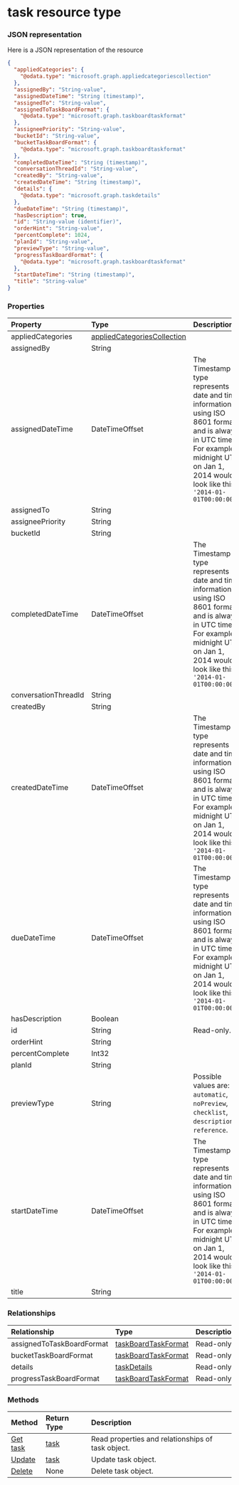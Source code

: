 # task resource type



### JSON representation

Here is a JSON representation of the resource

<!-- {
  "blockType": "resource",
  "optionalProperties": [
    "assignedToTaskBoardFormat",
    "bucketTaskBoardFormat",
    "details",
    "progressTaskBoardFormat"
  ],
  "@odata.type": "microsoft.graph.task"
}-->

```json
{
  "appliedCategories": {
    "@odata.type": "microsoft.graph.appliedcategoriescollection"
  },
  "assignedBy": "String-value",
  "assignedDateTime": "String (timestamp)",
  "assignedTo": "String-value",
  "assignedToTaskBoardFormat": {
    "@odata.type": "microsoft.graph.taskboardtaskformat"
  },
  "assigneePriority": "String-value",
  "bucketId": "String-value",
  "bucketTaskBoardFormat": {
    "@odata.type": "microsoft.graph.taskboardtaskformat"
  },
  "completedDateTime": "String (timestamp)",
  "conversationThreadId": "String-value",
  "createdBy": "String-value",
  "createdDateTime": "String (timestamp)",
  "details": {
    "@odata.type": "microsoft.graph.taskdetails"
  },
  "dueDateTime": "String (timestamp)",
  "hasDescription": true,
  "id": "String-value (identifier)",
  "orderHint": "String-value",
  "percentComplete": 1024,
  "planId": "String-value",
  "previewType": "String-value",
  "progressTaskBoardFormat": {
    "@odata.type": "microsoft.graph.taskboardtaskformat"
  },
  "startDateTime": "String (timestamp)",
  "title": "String-value"
}

```
### Properties
| Property	   | Type	|Description|
|:---------------|:--------|:----------|
|appliedCategories|[appliedCategoriesCollection](appliedcategoriescollection.md)||
|assignedBy|String||
|assignedDateTime|DateTimeOffset|The Timestamp type represents date and time information using ISO 8601 format and is always in UTC time. For example, midnight UTC on Jan 1, 2014 would look like this: `'2014-01-01T00:00:00Z'`|
|assignedTo|String||
|assigneePriority|String||
|bucketId|String||
|completedDateTime|DateTimeOffset|The Timestamp type represents date and time information using ISO 8601 format and is always in UTC time. For example, midnight UTC on Jan 1, 2014 would look like this: `'2014-01-01T00:00:00Z'`|
|conversationThreadId|String||
|createdBy|String||
|createdDateTime|DateTimeOffset|The Timestamp type represents date and time information using ISO 8601 format and is always in UTC time. For example, midnight UTC on Jan 1, 2014 would look like this: `'2014-01-01T00:00:00Z'`|
|dueDateTime|DateTimeOffset|The Timestamp type represents date and time information using ISO 8601 format and is always in UTC time. For example, midnight UTC on Jan 1, 2014 would look like this: `'2014-01-01T00:00:00Z'`|
|hasDescription|Boolean||
|id|String| Read-only.|
|orderHint|String||
|percentComplete|Int32||
|planId|String||
|previewType|String| Possible values are: `automatic`, `noPreview`, `checklist`, `description`, `reference`.|
|startDateTime|DateTimeOffset|The Timestamp type represents date and time information using ISO 8601 format and is always in UTC time. For example, midnight UTC on Jan 1, 2014 would look like this: `'2014-01-01T00:00:00Z'`|
|title|String||

### Relationships
| Relationship | Type	|Description|
|:---------------|:--------|:----------|
|assignedToTaskBoardFormat|[taskBoardTaskFormat](taskboardtaskformat.md)| Read-only.|
|bucketTaskBoardFormat|[taskBoardTaskFormat](taskboardtaskformat.md)| Read-only.|
|details|[taskDetails](taskdetails.md)| Read-only.|
|progressTaskBoardFormat|[taskBoardTaskFormat](taskboardtaskformat.md)| Read-only.|

### Methods

| Method		   | Return Type	|Description|
|:---------------|:--------|:----------|
|[Get task](../api/task_get.md) | [task](task.md) |Read properties and relationships of task object.|
|[Update](../api/task_update.md) | [task](task.md)	|Update task object. |
|[Delete](../api/task_delete.md) | None |Delete task object. |

<!-- uuid: 8fcb5dbc-d5aa-4681-8e31-b001d5168d79
2015-10-25 14:57:30 UTC -->
<!-- {
  "type": "#page.annotation",
  "description": "task resource",
  "keywords": "",
  "section": "documentation",
  "tocPath": ""
}-->